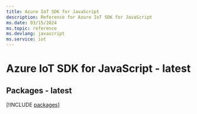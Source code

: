 ```yaml
---
title: Azure IoT SDK for JavaScript
description: Reference for Azure IoT SDK for JavaScript
ms.date: 03/15/2024
ms.topic: reference
ms.devlang: javascript
ms.service: iot
---
```

# Azure IoT SDK for JavaScript - latest
## Packages - latest
[!INCLUDE [packages](iot-index.md)]
